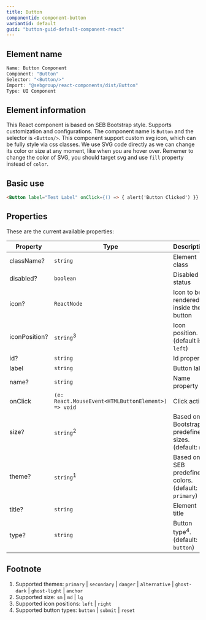 ```yaml
---
title: Button
componentid: component-button
variantid: default
guid: "button-guid-default-component-react"
---
```


## Element name

```javascript
Name: Button Component
Component: "Button"
Selector: "<Button/>"
Import: "@sebgroup/react-components/dist/Button"
Type: UI Component
```

## Element information

This React component is based on SEB Bootstrap style. Supports customization and configurations. The component name is `Button` and the selector is `<Button/>`. This component support custom svg icon, which can be fully style via css classes. We use SVG code directly as we can change its color or size at any moment, like when you are hover over. Rememer to change the color of SVG, you should target svg and use `fill` property instead of `color`.

## Basic use

```html
<Button label="Test Label" onClick={() => { alert('Button Clicked') }} />
```

## Properties

These are the current available properties:

| Property      | Type                                               | Description                                          |
| ------------- | -------------------------------------------------- | ---------------------------------------------------- |
| className?    | `string`                                           | Element class                                        |
| disabled?     | `boolean`                                          | Disabled status                                      |
| icon?         | `ReactNode`                                        | Icon to be rendered inside the button                |
| iconPosition? | `string`<sup>3</sup>                               | Icon position. (default is `left`)                   |
| id?           | `string`                                           | Id property                                          |
| label         | `string`                                           | Button label                                         |
| name?         | `string`                                           | Name property                                        |
| onClick       | `(e: React.MouseEvent<HTMLButtonElement>) => void` | Click action                                         |
| size?         | `string`<sup>2</sup>                               | Based on Bootstrap predefined sizes. (default: `md`) |
| theme?        | `string`<sup>1</sup>                               | Based on SEB predefined colors. (default: `primary`) |
| title?        | `string`                                           | Element title                                        |
| type?         | `string`                                           | Button type<sup>4</sup>. (default: `button`)         |

## Footnote

1. Supported themes: `primary` | `secondary` | `danger` | `alternative` | `ghost-dark` | `ghost-light` | `anchor`
2. Supported size: `sm` | `md` | `lg`
3. Supported icon positions: `left` | `right`
4. Supported button types: `button` | `submit` | `reset`
